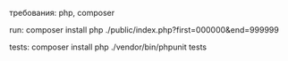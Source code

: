 требования:
php, composer

run:
composer install
php ./public/index.php?first=000000&end=999999

tests:
composer install
php ./vendor/bin/phpunit tests